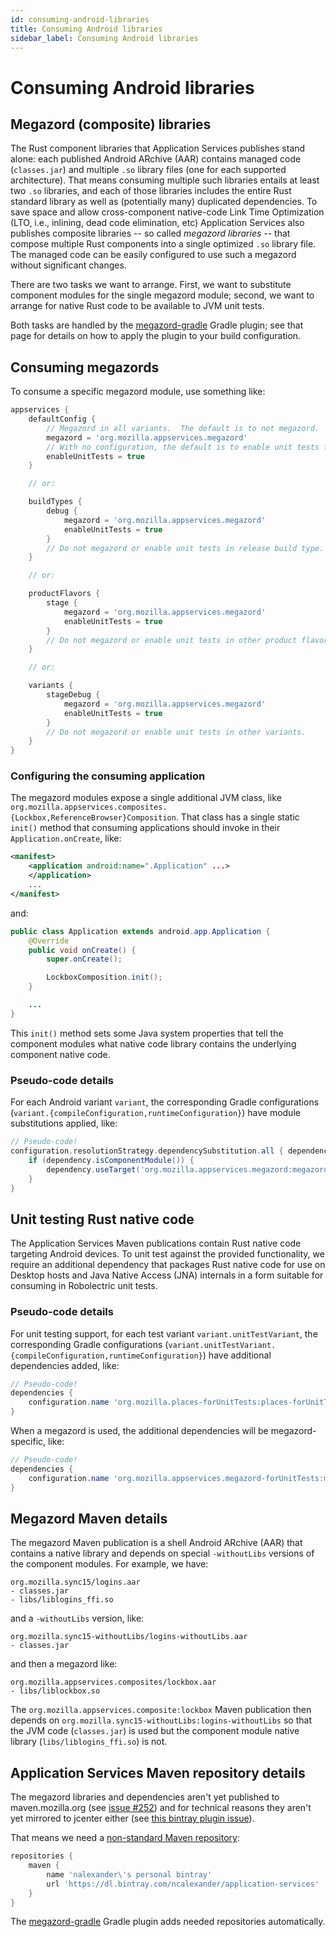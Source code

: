 ```yaml
---
id: consuming-android-libraries
title: Consuming Android libraries
sidebar_label: Consuming Android libraries
---
```


# Consuming Android libraries

## Megazord (composite) libraries

The Rust component libraries that Application Services publishes stand alone: each published Android
ARchive (AAR) contains managed code (`classes.jar`) and multiple `.so` library files (one for each
supported architecture).  That means consuming multiple such libraries entails at least two `.so`
libraries, and each of those libraries includes the entire Rust standard library as well as
(potentially many) duplicated dependencies.  To save space and allow cross-component native-code
Link Time Optimization (LTO, i.e., inlining, dead code elimination, etc) Application Services also
publishes composite libraries -- so called *megazord libraries* -- that compose multiple Rust
components into a single optimized `.so` library file.  The managed code can be easily configured to
use such a megazord without significant changes.

There are two tasks we want to arrange.  First, we want to substitute component modules for the single
megazord module; second, we want to arrange for native Rust code to be available to JVM unit tests.

Both tasks are handled by the [megazord-gradle](https://github.com/mozilla/megazord-gradle) Gradle
plugin; see that page for details on how to apply the plugin to your build configuration.

## Consuming megazords

To consume a specific megazord module, use something like:

```groovy
appservices {
    defaultConfig {
        // Megazord in all variants.  The default is to not megazord.
        megazord = 'org.mozilla.appservices.megazord'
        // With no configuration, the default is to enable unit tests for all variants.
        enableUnitTests = true
    }

    // or:

    buildTypes {
        debug {
            megazord = 'org.mozilla.appservices.megazord'
            enableUnitTests = true
        }
        // Do not megazord or enable unit tests in release build type.
    }

    // or:

    productFlavors {
        stage {
            megazord = 'org.mozilla.appservices.megazord'
            enableUnitTests = true
        }
        // Do not megazord or enable unit tests in other product flavors.
    }

    // or:

    variants {
        stageDebug {
            megazord = 'org.mozilla.appservices.megazord'
            enableUnitTests = true
        }
        // Do not megazord or enable unit tests in other variants.
    }
}
```

### Configuring the consuming application

The megazord modules expose a single additional JVM class, like
`org.mozilla.appservices.composites.{Lockbox,ReferenceBrowser}Composition`.  That class has a single
static `init()` method that consuming applications should invoke in their `Application.onCreate`,
like:

```xml
<manifest>
    <application android:name=".Application" ...>
    </application>
    ...
</manifest>
```

and:

```java
public class Application extends android.app.Application {
    @Override
    public void onCreate() {
        super.onCreate();

        LockboxComposition.init();
    }

    ...
}
```

This `init()` method sets some Java system properties that tell the component modules what native
code library contains the underlying component native code.

### Pseudo-code details

For each Android variant `variant`, the corresponding Gradle configurations
(`variant.{compileConfiguration,runtimeConfiguration}`) have module substitutions applied, like:

```groovy
// Pseudo-code!
configuration.resolutionStrategy.dependencySubstitution.all { dependency ->
    if (dependency.isComponentModule()) {
        dependency.useTarget('org.mozilla.appservices.megazord:megazord:...')
    }
}
```

## Unit testing Rust native code

The Application Services Maven publications contain Rust native code targeting Android devices.  To
unit test against the provided functionality, we require an additional dependency that packages Rust
native code for use on Desktop hosts and Java Native Access (JNA) internals in a form suitable for
consuming in Robolectric unit tests.

### Pseudo-code details

For unit testing support, for each test variant `variant.unitTestVariant`, the corresponding Gradle
configurations (`variant.unitTestVariant.{compileConfiguration,runtimeConfiguration}`) have
additional dependencies added, like:

```groovy
// Pseudo-code!
dependencies {
    configuration.name 'org.mozilla.places-forUnitTests:places-forUnitTests:...'
}
```

When a megazord is used, the additional dependencies will be megazord-specific, like:


```groovy
// Pseudo-code!
dependencies {
    configuration.name 'org.mozilla.appservices.megazord-forUnitTests:meg-forUnitTests:...'
}
```

## Megazord Maven details

The megazord Maven publication is a shell Android ARchive (AAR) that contains a native library and
depends on special `-withoutLibs` versions of the component modules.  For example, we have:

```
org.mozilla.sync15/logins.aar
- classes.jar
- libs/liblogins_ffi.so
```

and a `-withoutLibs` version, like:

```
org.mozilla.sync15-withoutLibs/logins-withoutLibs.aar
- classes.jar
```

and then a megazord like:

```
org.mozilla.appservices.composites/lockbox.aar
- libs/liblockbox.so
```

The `org.mozilla.appservices.composite:lockbox` Maven publication then depends on
`org.mozilla.sync15-withoutLibs:logins-withoutLibs` so that the JVM code (`classes.jar`) is used but
the component module native library (`libs/liblogins_ffi.so`) is not.

## Application Services Maven repository details

The megazord libraries and dependencies aren't yet published to maven.mozilla.org (see
[issue #252](https://github.com/mozilla/application-services/issues/252)) and for technical reasons
they aren't yet mirrored to jcenter either (see
[this bintray plugin issue](https://github.com/bintray/gradle-bintray-plugin/issues/130)).

That means we need a [non-standard Maven repository](https://bintray.com/ncalexander/application-services):
```groovy
repositories {
    maven {
        name 'nalexander\'s personal bintray'
        url 'https://dl.bintray.com/ncalexander/application-services'
    }
}
```

The [megazord-gradle](https://github.com/mozilla/megazord-gradle) Gradle plugin adds needed
repositories automatically.
